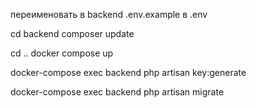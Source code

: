 переименовать в backend .env.example в .env

cd backend
composer update

cd ..
docker compose up


docker-compose exec backend php artisan key:generate

docker-compose exec backend php artisan migrate